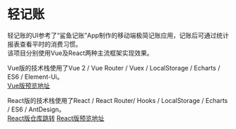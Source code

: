# 轻记账
轻记账的UI参考了“鲨鱼记账”App制作的移动端极简记账应用，记账后可通过统计报表查看平时的消费习惯。  
该项目分别使用Vue及React两种主流框架实现效果。

Vue版的技术栈使用了Vue 2 / Vue Router / Vuex / LocalStorage / Echarts / ES6 / Element-Ui。  
[Vue版预览地址](https://mongielee.gitee.io/vue-lightbooking-website/#/statistics)

React版的技术栈使用了React / React Router/ Hooks / LocalStorage / Echarts / ES6 / AntDesign。  
[React版仓库跳转](https://github.com/MongieLee/react-tally)  [React版预览地址](https://mongielee.gitee.io/react-lightbooking-website/#/statistics)
